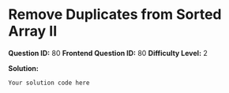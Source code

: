 
  # Remove Duplicates from Sorted Array II
  
  **Question ID:** 80
  **Frontend Question ID:** 80
  **Difficulty Level:** 2
  
  **Solution:**  
  ```
  Your solution code here
  ```
    